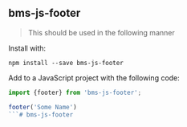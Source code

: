 ## bms-js-footer

>This should be used in the following manner

Install with:

```
npm install --save bms-js-footer
```

Add to a JavaScript project with the following code:

```javascript
import {footer} from 'bms-js-footer';

footer('Some Name')
```#   b m s - j s - f o o t e r  
 